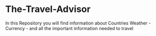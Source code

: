 # The-Travel-Advisor

In this Repository you will find information about Countries Weather - Currency - and all the important information needed to travel
